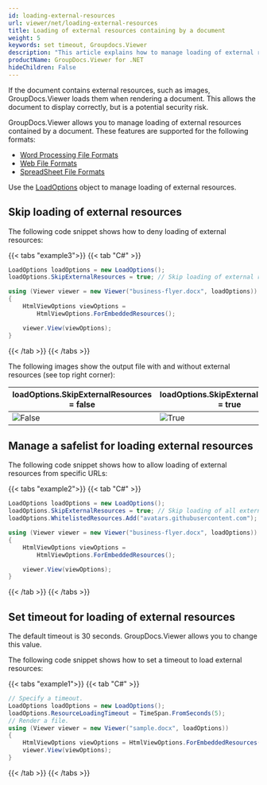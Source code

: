 ```yaml
---
id: loading-external-resources
url: viewer/net/loading-external-resources
title: Loading of external resources containing by a document
weight: 5
keywords: set timeout, Groupdocs.Viewer
description: "This article explains how to manage loading of external resources contained by a document with GroupDocs.Viewer within your .NET applications."
productName: GroupDocs.Viewer for .NET
hideChildren: False
---
```


If the document contains external resources, such as images, GroupDocs.Viewer loads them when rendering a document. This allows the document to display correctly, but is a potential security risk.

GroupDocs.Viewer allows you to manage loading of external resources contained by a document. These features are supported for the following formats:
- [Word Processing File Formats](https://docs.fileformat.com/word-processing/)
- [Web File Formats](https://docs.fileformat.com/web/)
- [SpreadSheet File Formats](https://docs.fileformat.com/spreadsheet/)

Use the [LoadOptions](https://reference.groupdocs.com/viewer/net/groupdocs.viewer.options/loadoptions) object to manage loading of external resources.

## Skip loading of external resources

The following code snippet shows how to deny loading of external resources:

{{< tabs "example3">}}
{{< tab "C#" >}}
```csharp
LoadOptions loadOptions = new LoadOptions();
loadOptions.SkipExternalResources = true; // Skip loading of external resources

using (Viewer viewer = new Viewer("business-flyer.docx", loadOptions))
{
    HtmlViewOptions viewOptions = 
        HtmlViewOptions.ForEmbeddedResources();

    viewer.View(viewOptions);
}
```
{{< /tab >}}
{{< /tabs >}}

The following images show the output file with and without external resources (see top right corner):

| loadOptions.SkipExternalResources = false | loadOptions.SkipExternalResources = true |
| --- | --- |
| ![False](/viewer/net/images/with-external-resources.png) | ![True](/viewer/net/images/without-external-resources.png)  |

## Manage a safelist for loading external resources

The following code snippet shows how to allow loading of external resources from specific URLs:

{{< tabs "example2">}}
{{< tab "C#" >}}
```csharp
LoadOptions loadOptions = new LoadOptions();
loadOptions.SkipExternalResources = true; // Skip loading of all external resources
loadOptions.WhitelistedResources.Add("avatars.githubusercontent.com"); //Enable loading of external resources that has `avatars.githubusercontent.com` fragment in resource URL. 

using (Viewer viewer = new Viewer("business-flyer.docx", loadOptions))
{
    HtmlViewOptions viewOptions = 
        HtmlViewOptions.ForEmbeddedResources();

    viewer.View(viewOptions);
}
```
{{< /tab >}}
{{< /tabs >}}

## Set timeout for loading of external resources

The default timeout is 30 seconds. GroupDocs.Viewer allows you to change this value.

The following code snippet shows how to set a timeout to load external resources:

{{< tabs "example1">}}
{{< tab "C#" >}}
```csharp
// Specify a timeout.
LoadOptions loadOptions = new LoadOptions();
loadOptions.ResourceLoadingTimeout = TimeSpan.FromSeconds(5);
// Render a file.
using (Viewer viewer = new Viewer("sample.docx", loadOptions))
{
    HtmlViewOptions viewOptions = HtmlViewOptions.ForEmbeddedResources();
    viewer.View(viewOptions);
}
```
{{< /tab >}}
{{< /tabs >}}
